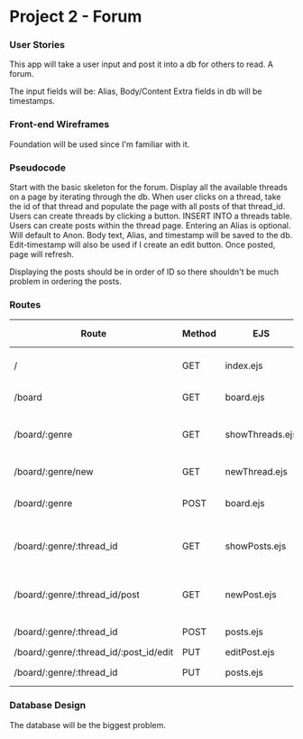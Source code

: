 # Project 2 - Forum

### User Stories
This app will take a user input and post it into a db for others to read. A forum.

The input fields will be: Alias, Body/Content
Extra fields in db will be timestamps.

### Front-end Wireframes
Foundation will be used since I'm familiar with it.

### Pseudocode
Start with the basic skeleton for the forum.
Display all the available threads on a page by iterating through the db.
When user clicks on a thread, take the id of that thread and populate the page with all posts of that thread_id.
Users can create threads by clicking a button. INSERT INTO a threads table.
Users can create posts within the thread page.
	Entering an Alias is optional. Will default to Anon.
	Body text, Alias, and timestamp will be saved to the db. Edit-timestamp will also be used if I create an edit button.
	Once posted, page will refresh.

Displaying the posts should be in order of ID so there shouldn't be much problem in ordering the posts.

### Routes
Route | Method | EJS | dbTable Used | Purpose
------|--------|-----|--------------|---------
/	| GET | index.ejs | posts, threads | landing page to welcome users 
/board | GET | board.ejs | threads, posts | displays all the folders/threads
/board/:genre | GET | showThreads.ejs | posts, threads(for topic name) | renders all threads with associated genre
/board/:genre/new | GET | newThread.ejs | none	| form to create a new thread
/board/:genre | POST | board.ejs | threads, posts | create new thread + redirects
/board/:genre/:thread_id | GET | showPosts.ejs | posts, threads | renders all posts in associated thread
/board/:genre/:thread_id/post | GET | newPost.ejs | none | gen. form to create a new post in thread:id
/board/:genre/:thread_id | POST | posts.ejs | posts, threads | save new post + redirect
/board/:genre/:thread_id/:post_id/edit | PUT | editPost.ejs | posts | edit post
/board/:genre/:thread_id | PUT | posts.ejs | posts, threads | overwrite db + redirect

### Database Design
The database will be the biggest problem.
